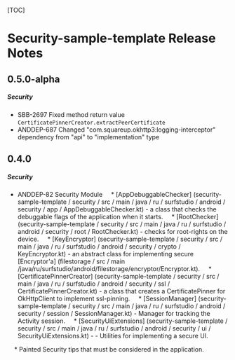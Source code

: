 [TOC]
# Security-sample-template Release Notes
## 0.5.0-alpha
##### Security
* SBB-2697 Fixed method return value ```CertificatePinnerCreator.extractPeerCertificate```
* ANDDEP-687 Changed "com.squareup.okhttp3:logging-interceptor" dependency from "api" to "implementation" type
## 0.4.0
##### Security
* ANDDEP-82 Security Module
    * [AppDebuggableChecker] (security-sample-template / security / src / main / java / ru / surfstudio / android / security / app / AppDebuggableChecker.kt) - a class that checks the debuggable flags of the application when it starts.
    * [RootChecker] (security-sample-template / security / src / main / java / ru / surfstudio / android / security / root / RootChecker.kt) - checks for root-rights on the device.
    * [KeyEncryptor] (security-sample-template / security / src / main / java / ru / surfstudio / android / security / crypto / KeyEncryptor.kt) - an abstract class for implementing secure [Encryptor'a] (filestorage / src / main /java/ru/surfstudio/android/filestorage/encryptor/Encryptor.kt).
    * [CertificatePinnerCreator] (security-sample-template / security / src / main / java / ru / surfstudio / android / security / ssl / CertificatePinnerCreator.kt) - a class that creates a CertificatePinner for OkHttpClient to implement ssl-pinning.
    * [SessionManager] (security-sample-template / security / src / main / java / ru / surfstudio / android / security / session / SessionManager.kt) - Manager for tracking the Activity session.
    * [SecurityUiExtensions] (security-sample-template / security / src / main / java / ru / surfstudio / android / security / ui / SecurityUiExtensions.kt) - - Utilities for implementing a secure UI.

    * Painted Security tips that must be considered in the application.